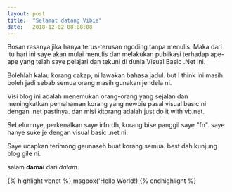 ```yaml
---
layout: post
title:  "Selamat datang Vibie"
date:   2018-12-02 08:08:08
---
```


Bosan rasanya jika hanya terus-terusan ngoding tanpa menulis. Maka dari itu hari ini saye akan mulai menulis dan melakukan publikasi terhadap ape-ape yang telah saye pelajari dan tekuni di dunia Visual Basic .Net ini.

Bolehlah kalau korang cakap, ni lawakan bahasa jadul. but I think ini masih boleh jadi sebab semua orang masih gunakan jendela ni.

Visi blog ini adalah menemukan orang-orang yang sejalan dan meningkatkan pemahaman korang yang newbie pasal visual basic ni dengan .net pastinya. dan misi kitorang adalah just do it with vb.net.

Sebelumnye, perkenalkan saye irfnrdh, korang bise panggil saye "fn". saye hanye suke je dengan visual basic .net ni. 

Saye ucapkan terimong geunaseh buat korang semua. best dah kunjung blog gile ni.

salam **damai** dari *dalam*.

{% highlight vbnet %}
msgbox('Hello World!)
{% endhighlight %}

